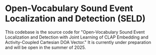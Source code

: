 # Open-Vocabulary Sound Event Localization and Detection (SELD)

This codebase is the source code for "Open-Vocabulary Sound Event Localization and Detection with Joint Learning of CLAP Embedding and Activity-Coupled Cartesian DOA Vector."
It is currently under preparation and will be open in the summer of 2025.
